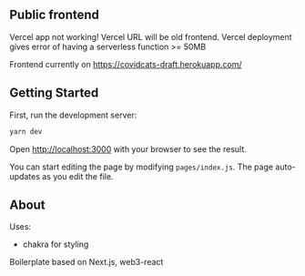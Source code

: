## Public frontend

Vercel app not working! Vercel URL will be old frontend. Vercel deployment gives error of having a serverless function >= 50MB

Frontend currently on https://covidcats-draft.herokuapp.com/


## Getting Started

First, run the development server:

```bash
yarn dev
```

Open [http://localhost:3000](http://localhost:3000) with your browser to see the result.

You can start editing the page by modifying `pages/index.js`. The page auto-updates as you edit the file.

## About

Uses:
* chakra for styling

Boilerplate based on Next.js, web3-react